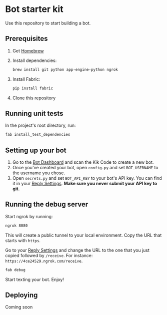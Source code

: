 # Bot starter kit

Use this repository to start building a bot.

## Prerequisites

1. Get [Homebrew](http://brew.sh/)
2. Install dependencies:

    ```sh
    brew install git python app-engine-python ngrok
    ```

3. Install Fabric:

    ```sh
    pip install fabric
    ```

4. Clone this repository

## Running unit tests

In the project's root directory, run:

```sh
fab install_test_dependencies
```

## Setting up your bot

1. Go to the [Bot Dashboard](https://engine.kik.com) and scan the Kik Code to create a new bot.
2. Once you've created your bot, open `config.py` and set `BOT_USERNAME` to the username you chose.
3. Open `secrets.py` and set `BOT_API_KEY` to your bot's API key. You can find it in your [Reply Settings](https://engine.kik.com/#/engine).
   **Make sure you never submit your API key to git.**

## Running the debug server

Start ngrok by running:
```sh
ngrok 8080
```
This will create a public tunnel to your local environment. Copy the URL that starts with `https`.

Go to your [Reply Settings](https://engine.kik.com/#/engine) and change the URL to the one that you just copied followed by `/receive`.
For instance: `https://4ce24529.ngrok.com/receive`.

```sh
fab debug
```

Start texting your bot. Enjoy!

## Deploying

Coming soon
